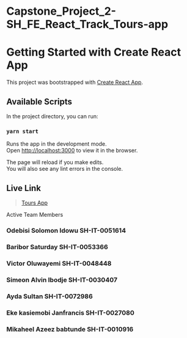 # Capstone_Project_2-SH_FE_React_Track_Tours-app

# Getting Started with Create React App

This project was bootstrapped with [Create React App](https://github.com/facebook/create-react-app).

## Available Scripts

In the project directory, you can run:

### `yarn start`

Runs the app in the development mode.\
Open [http://localhost:3000](http://localhost:3000) to view it in the browser.

The page will reload if you make edits.\
You will also see any lint errors in the console.

## Live Link
> [Tours App](https://team-bravo-tours-app.netlify.app/)

Active Team Members

### Odebisi Solomon Idowu	SH-IT-0051614
### Baribor Saturday	SH-IT-0053366
### Victor Oluwayemi	SH-IT-0048448
### Simeon Alvin Ibodje	SH-IT-0030407
### Ayda Sultan	SH-IT-0072986
### Eke kasiemobi Janfrancis 	SH-IT-0027080
### Mikaheel Azeez babtunde	SH-IT-0010916
